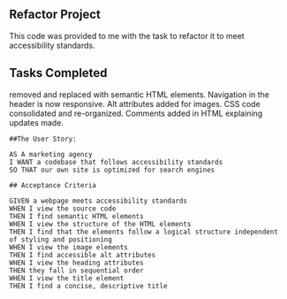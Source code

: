 ## Refactor Project

This code was provided to me with the task to refactor it to meet accessibility standards.  


## Tasks Completed

<divs> removed and replaced with semantic HTML elements.
Navigation in the header is now responsive.
Alt attributes added for images.
CSS code consolidated and re-organized.
Comments added in HTML explaining updates made.

```
##The User Story:

AS A marketing agency
I WANT a codebase that follows accessibility standards
SO THAT our own site is optimized for search engines

## Acceptance Criteria

GIVEN a webpage meets accessibility standards
WHEN I view the source code
THEN I find semantic HTML elements
WHEN I view the structure of the HTML elements
THEN I find that the elements follow a logical structure independent of styling and positioning
WHEN I view the image elements
THEN I find accessible alt attributes
WHEN I view the heading attributes
THEN they fall in sequential order
WHEN I view the title element
THEN I find a concise, descriptive title
```


